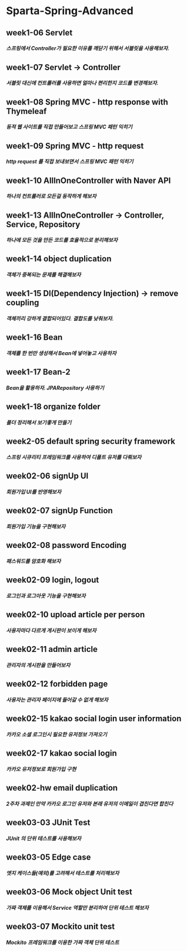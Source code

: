 # Sparta-Spring-Advanced

## week1-06 Servlet
##### 스프링에서 Controller가 필요한 이유를 깨닫기 위해서 서블릿을 사용해보자.

## week1-07 Servlet -> Controller
##### 서블릿 대신에 컨트롤러를 사용하면 얼마나 편리한지 코드를 변경해보자.

## week1-08 Spring MVC - http response with Thymeleaf
##### 동적 웹 사이트를 직접 만들어보고 스프링 MVC 패턴 익히기

## week1-09 Spring MVC - http request
##### http request 를 직접 보내보면서 스프링 MVC 패턴 익히기

## week1-10 AllInOneController with Naver API
##### 하나의 컨트롤러로 모든걸 동작하게 해보자

## week1-13 AllInOneController -> Controller, Service, Repository
##### 하나에 모든 것을 만든 코드를 효율적으로 분리해보자

## week1-14 object duplication
##### 객체가 중복되는 문제를 해결해보자

## week1-15 DI(Dependency Injection) -> remove coupling
##### 객체끼리 강하게 결합되어있다. 결합도를 낮춰보자.

## week1-16 Bean
##### 객체를 한 번만 생성해서 Bean에 넣어놓고 사용하자

## week1-17 Bean-2
##### Bean을 활용하자. JPARepository 사용하기

## week1-18 organize folder
##### 폴더 정리해서 보기좋게 만들기

## week2-05 default spring security framework
##### 스프링 시큐리티 프레임워크를 사용하여 디폴트 유저를 다뤄보자

## week02-06 signUp UI
##### 회원가입 UI를 반영해보자

## week02-07 signUp Function
##### 회원가입 기능을 구현해보자

## week02-08 password Encoding
##### 패스워드를 암호화 해보자

## week02-09 login, logout
##### 로그인과 로그아웃 기능을 구현해보자

## week02-10 upload article per person
##### 사용자마다 다르게 게시판이 보이게 해보자

## week02-11 admin article
##### 관리자의 게시판을 만들어보자

## week02-12 forbidden page
##### 사용자는 관리자 페이지에 들어갈 수 없게 해보자

## week02-15 kakao social login user information
##### 카카오 소셜 로그인시 필요한 유저정보 가져오기

## week02-17 kakao social login
##### 카카오 유저정보로 회원가입 구현

## week02-hw email duplication
##### 2주차 과제인 만약 카카오 로그인 유저와 본래 유저의 이메일이 겹친다면 합친다

## week03-03 JUnit Test
##### JUnit 의 단위 테스트를 사용해보자

## week03-05 Edge case
##### 엣지 케이스들(예외)를 고려해서 테스트를 처리해보자

## week03-06 Mock object Unit test
##### 가짜 객체를 이용해서 Service 역할만 분리하여 단위 테스트 해보자

## week03-07 Mockito unit test
##### Mockito 프레임워크를 이용한 가짜 객체 단위 테스트